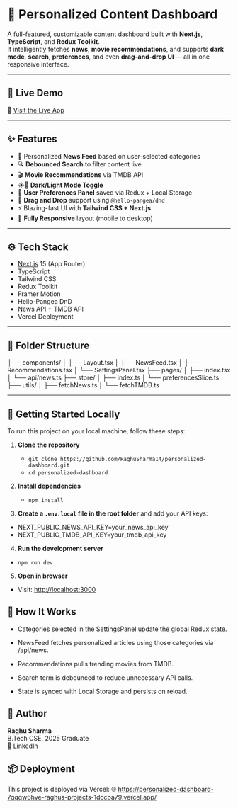 # 🧠 Personalized Content Dashboard

A full-featured, customizable content dashboard built with **Next.js**, **TypeScript**, and **Redux Toolkit**.  
It intelligently fetches **news**, **movie recommendations**, and supports **dark mode**, **search**, **preferences**, and even **drag-and-drop UI** — all in one responsive interface.

---

## 🔗 Live Demo

🚀 [Visit the Live App](https://personalized-dashboard-7qqqw6hve-raghus-projects-1dccba79.vercel.app/)  

---

## ✨ Features

- 🔄 Personalized **News Feed** based on user-selected categories
- 🔍 **Debounced Search** to filter content live
- 🎬 **Movie Recommendations** via TMDB API
- ☀️🌙 **Dark/Light Mode Toggle**
- 🧠 **User Preferences Panel** saved via Redux + Local Storage
- 🧩 **Drag and Drop** support using `@hello-pangea/dnd`
- ⚡ Blazing-fast UI with **Tailwind CSS + Next.js**
- 📱 **Fully Responsive** layout (mobile to desktop)

---

## ⚙️ Tech Stack

- [Next.js](https://nextjs.org/) 15 (App Router)
- TypeScript
- Tailwind CSS
- Redux Toolkit
- Framer Motion
- Hello-Pangea DnD
- News API + TMDB API
- Vercel Deployment

---

## 🧩 Folder Structure


├── components/
│   ├── Layout.tsx
│   ├── NewsFeed.tsx
│   ├── Recommendations.tsx
│   └── SettingsPanel.tsx
├── pages/
│   ├── index.tsx
│   └── api/news.ts
├── store/
│   ├── index.ts
│   └── preferencesSlice.ts
├── utils/
│   ├── fetchNews.ts
│   └── fetchTMDB.ts




---

## 🧪 Getting Started Locally

To run this project on your local machine, follow these steps:

1. **Clone the repository**

   - `git clone https://github.com/RaghuSharma14/personalized-dashboard.git`
   - `cd personalized-dashboard`

2. **Install dependencies**

   - `npm install`

3. **Create a `.env.local` file in the root folder** and add your API keys:



- NEXT_PUBLIC_NEWS_API_KEY=your_news_api_key
- NEXT_PUBLIC_TMDB_API_KEY=your_tmdb_api_key

4. **Run the development server**

- `npm run dev`

5. **Open in browser**

- Visit: [http://localhost:3000](http://localhost:3000)



## 🧠 How It Works

- Categories selected in the SettingsPanel update the global Redux state.

- NewsFeed fetches personalized articles using those categories via /api/news.

- Recommendations pulls trending movies from TMDB.

- Search term is debounced to reduce unnecessary API calls.

- State is synced with Local Storage and persists on reload.

## 🧑 Author

**Raghu Sharma**  
B.Tech CSE, 2025 Graduate  
🔗 [LinkedIn](https://linkedin.com/in/raghusharma14)



## 📦 Deployment

This project is deployed via Vercel:
🌐 https://personalized-dashboard-7qqqw6hve-raghus-projects-1dccba79.vercel.app/










